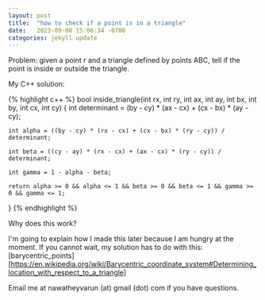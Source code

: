 ```yaml
---
layout: post
title:  "how to check if a point is in a triangle"
date:   2023-09-08 15:06:34 -0700
categories: jekyll update
---
```


Problem: given a point r and a triangle defined by points ABC, tell if the point is inside or outside the triangle.

My C++ solution:

{% highlight c++ %}
bool inside_triangle(int rx, int ry, int ax, int ay, int bx, int by, int cx, int cy) {
	int determinant = (by - cy) * (ax - cx) + (cx - bx) * (ay - cy);

	int alpha = ((by - cy) * (rx - cx) + (cx - bx) * (ry - cy)) / determinant;

	int beta = ((cy - ay) * (rx - cx) + (ax - cx) * (ry - cy)) / determinant;

	int gamma = 1 - alpha - beta;

	return alpha >= 0 && alpha <= 1 && beta >= 0 && beta <= 1 && gamma >= 0 && gamma <= 1;
}
{% endhighlight %}

Why does this work?

I'm going to explain how I made this later because I am hungry at the moment. If you
cannot wait, my solution has to do with this: [barycentric_points][https://en.wikipedia.org/wiki/Barycentric_coordinate_system#Determining_location_with_respect_to_a_triangle]


Email me at nawatheyvarun (at) gmail (dot) com if you have questions.
